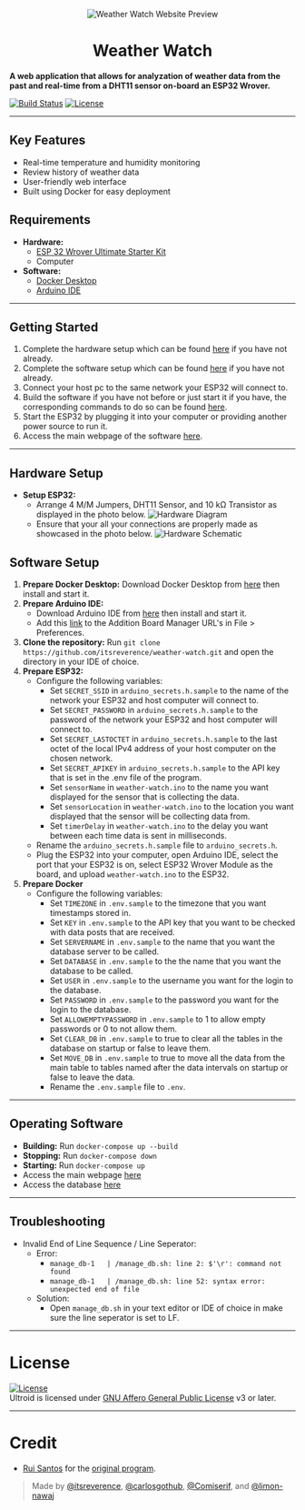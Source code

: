 <p align="center">
  <img src="https://github.com/itsreverence/weather-watch/blob/main/assets/preview.png" alt="Weather Watch Website Preview">
</p>
<h1 align="center">
  <b>Weather Watch</b>
</h1>

<b>A web application that allows for analyzation of weather data from the past and real-time from a DHT11 sensor on-board an ESP32 Wrover.</b>

[![Build Status](https://img.shields.io/badge/build-testing-brightgreen)](https://github.com/itsreverence/weather-watch/tree/main)
[![License](https://img.shields.io/badge/License-AGPL-yellow.svg)](https://github.com/itsreverence/weather-watch/blob/main/LICENSE) 

---

## Key Features

* Real-time temperature and humidity monitoring
* Review history of weather data
* User-friendly web interface
* Built using Docker for easy deployment

## Requirements

* **Hardware:**
    * [ESP 32 Wrover Ultimate Starter Kit](https://www.amazon.com/FREENOVE-Ultimate-ESP32-WROVER-Included-Compatible/dp/B0CJJJ7BCY/ref=sr_1_3?sr=8-3)
    * Computer
* **Software:**
    * [Docker Desktop](https://www.docker.com/products/docker-desktop/)
    * [Arduino IDE](https://www.arduino.cc/en/software)

---

## Getting Started
1. Complete the hardware setup which can be found [here](#Hardware-Setup) if you have not already.
2. Complete the software setup which can be found [here](#Software-Setup) if you have not already.
3. Connect your host pc to the same network your ESP32 will connect to.
4. Build the software if you have not before or just start it if you have, the corresponding commands to do so can be found [here](#Operating-Software).
5. Start the ESP32 by plugging it into your computer or providing another power source to run it.
6. Access the main webpage of the software [here](http://localhost/esp-weather-station.php).

---

## Hardware Setup
* **Setup ESP32:**
     * Arrange 4 M/M Jumpers, DHT11 Sensor, and 10 kΩ Transistor as displayed in the photo below.
![Hardware Diagram](https://github.com/itsreverence/weather-watch/blob/main/assets/hardware.png)
     * Ensure that your all your connections are properly made as showcased in the photo below.
![Hardware Schematic](https://github.com/itsreverence/weather-watch/blob/main/assets/schematic.png)

## Software Setup
1. **Prepare Docker Desktop:** Download Docker Desktop from [here](https://www.docker.com/products/docker-desktop/) then install and start it.
2. **Prepare Arduino IDE:**
      * Download Arduino IDE from [here](https://www.arduino.cc/en/software) then install and start it.
      * Add this [link](https://dl.espressif.com/dl/package_esp32_index.json) to the Addition Board Manager URL's in File > Preferences.
3. **Clone the repository:** Run `git clone https://github.com/itsreverence/weather-watch.git` and open the directory in your IDE of choice.
4. **Prepare ESP32:**
    * Configure the following variables:
      * Set `SECRET_SSID` in `arduino_secrets.h.sample` to the name of the network your ESP32 and host computer will connect to.
      * Set `SECRET_PASSWORD` in `arduino_secrets.h.sample` to the password of the network your ESP32 and host computer will connect to.
      * Set `SECRET_LASTOCTET` in `arduino_secrets.h.sample` to the last octet of the local IPv4 address of your host computer on the chosen network.
      * Set `SECRET_APIKEY` in `arduino_secrets.h.sample` to the API key that is set in the .env file of the program.
      * Set `sensorName` in `weather-watch.ino` to the name you want displayed for the sensor that is collecting the data.
      * Set `sensorLocation` in `weather-watch.ino` to the location you want displayed that the sensor will be collecting data from.
      * Set `timerDelay` in `weather-watch.ino` to the delay you want between each time data is sent in milliseconds.
    * Rename the `arduino_secrets.h.sample` file to `arduino_secrets.h`.
    * Plug the ESP32 into your computer, open Arduino IDE, select the port that your ESP32 is on, select ESP32 Wrover Module as the board, and upload `weather-watch.ino` to the ESP32.
5. **Prepare Docker**
   * Configure the following variables:
      * Set `TIMEZONE` in `.env.sample` to the timezone that you want timestamps stored in.
      * Set `KEY` in `.env.sample` to the API key that you want to be checked with data posts that are received.
      * Set `SERVERNAME` in `.env.sample` to the name that you want the database server to be called.
      * Set `DATABASE` in `.env.sample` to the the name that you want the database to be called.
      * Set `USER` in `.env.sample` to the username you want for the login to the database.
      * Set `PASSWORD` in `.env.sample` to the password you want for the login to the database.
      * Set `ALLOWEMPTYPASSWORD` in `.env.sample` to 1 to allow empty passwords or 0 to not allow them.
      * Set `CLEAR_DB` in `.env.sample` to true to clear all the tables in the database on startup or false to leave them.
      * Set `MOVE_DB` in `.env.sample` to true to move all the data from the main table to tables named after the data intervals on startup or false to leave the data.
      * Rename the `.env.sample` file to `.env`.

---

## Operating Software
* **Building:** Run `docker-compose up --build`
* **Stopping:** Run `docker-compose down`
* **Starting:** Run `docker-compose up`
* Access the main webpage [here](http://localhost/esp-weather-station.php)
* Access the database [here](http://localhost:8001)

---

## Troubleshooting
* Invalid End of Line Sequence / Line Seperator:
  * Error:
    * `manage_db-1   | /manage_db.sh: line 2: $'\r': command not found`
    * `manage_db-1   | /manage_db.sh: line 52: syntax error: unexpected end of file`
  * Solution:
    * Open `manage_db.sh` in your text editor or IDE of choice in make sure the line seperator is set to LF.

---

# License
[![License](https://www.gnu.org/graphics/agplv3-155x51.png)](LICENSE)   
Ultroid is licensed under [GNU Affero General Public License](https://www.gnu.org/licenses/agpl-3.0.en.html) v3 or later.

---

# Credit
* [Rui Santos](https://randomnerdtutorials.com/about) for the [original program](https://github.com/RuiSantosdotme/Cloud-Weather-Station-ESP32-ESP8266).

> Made by [@itsreverence](https://github.com/itsreverence), [@carlosgothub](https://github.com/carlosgothub), [@Comiserif](https://github.com/Comiserif), and [@limon-nawaj](https://github.com/limon-nawaj)    
